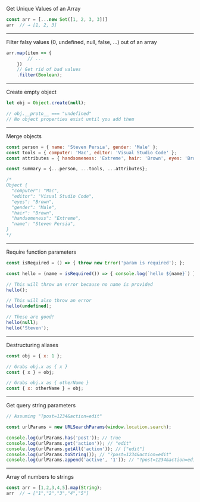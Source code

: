 Get Unique Values of an Array

```js
const arr = [...new Set([1, 2, 3, 3])]
arr  // → [1, 2, 3]
```
----

Filter falsy values (0, undefined, null, false, ...) out of an array

```js
arr.map(item => {
        // ...
    })
    // Get rid of bad values
    .filter(Boolean);
```
----

Create empty object

```js
let obj = Object.create(null);

// obj.__proto__ === "undefined"
// No object properties exist until you add them
```
----

Merge objects

```js
const person = { name: 'Steven Persia', gender: 'Male' };
const tools = { computer: 'Mac', editor: 'Visual Studio Code' };
const attributes = { handsomeness: 'Extreme', hair: 'Brown', eyes: 'Brown' };

const summary = {...person, ...tools, ...attributes};

/*
Object {
  "computer": "Mac",
  "editor": "Visual Studio Code",
  "eyes": "Brown",
  "gender": "Male",
  "hair": "Brown",
  "handsomeness": "Extreme",
  "name": "Steven Persia",
}
*/
```
----

Require function parameters

```js
const isRequired = () => { throw new Error('param is required'); };

const hello = (name = isRequired()) => { console.log(`hello ${name}`) };

// This will throw an error because no name is provided
hello();

// This will also throw an error
hello(undefined);

// These are good!
hello(null);
hello('Steven');
```
----

Destructuring aliases

```js
const obj = { x: 1 };

// Grabs obj.x as { x }
const { x } = obj;

// Grabs obj.x as { otherName }
const { x: otherName } = obj;
```
----

Get query string parameters

```js
// Assuming "?post=1234&action=edit"

const urlParams = new URLSearchParams(window.location.search);

console.log(urlParams.has('post')); // true
console.log(urlParams.get('action')); // "edit"
console.log(urlParams.getAll('action')); // ["edit"]
console.log(urlParams.toString()); // "?post=1234&action=edit"
console.log(urlParams.append('active', '1')); // "?post=1234&action=edit&active=1"
```
----

Array of numbers to strings

```js
const arr = [1,2,3,4,5].map(String);
arr  // → ["1","2","3","4","5"]
```
